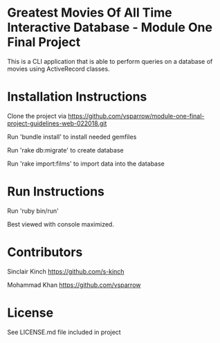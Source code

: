 
# Greatest Movies Of All Time Interactive Database - Module One Final Project

This is a CLI application that is able to perform queries on a database of movies using ActiveRecord classes.

# Installation Instructions

Clone the project via https://github.com/vsparrow/module-one-final-project-guidelines-web-022018.git

Run 'bundle install' to install needed gemfiles

Run 'rake db:migrate' to create database

Run 'rake import:films' to import data into the database

# Run Instructions

Run 'ruby bin/run'

Best viewed with console maximized.

# Contributors
Sinclair Kinch https://github.com/s-kinch

Mohammad Khan https://github.com/vsparrow

# License

See LICENSE.md file included in project
